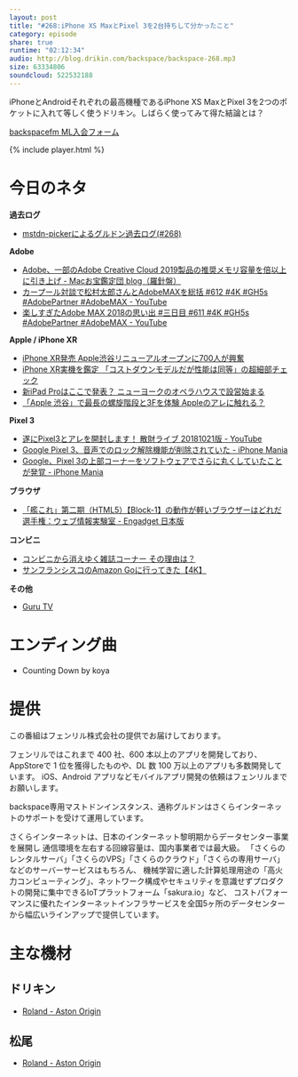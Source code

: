 ```yaml
---
layout: post
title: "#268:iPhone XS MaxとPixel 3を2台持ちして分かったこと"
category: episode
share: true
runtime: "02:12:34"
audio: http://blog.drikin.com/backspace/backspace-268.mp3
size: 63334806
soundcloud: 522532188
---
```


iPhoneとAndroidそれぞれの最高機種であるiPhone XS MaxとPixel 3を2つのポケットに入れて等しく使うドリキン。しばらく使ってみて得た結論とは？

[backspacefm ML入会フォーム](http://backspace.us11.list-manage.com/subscribe?u=09c933bd3997c1d16dbed156a&id=84b6529b91)

{% include player.html %}

# 今日のネタ
**過去ログ**
* [mstdn-pickerによるグルドン過去ログ(#268)](https://rbtnn.github.io/mstdn-picker/?instance=mstdn.guru&since_id=100965305240587279&max_id=100965948993164201)

**Adobe**
* [Adobe、一部のAdobe Creative Cloud 2019製品の推奨メモリ容量を倍以上に引き上げ - Macお宝鑑定団 blog（羅針盤）](http://www.macotakara.jp/blog/support/entry-36031.html)
* [カープール対談で松村太郎さんとAdobeMAXを総括 #612 #4K #GH5s #AdobePartner #AdobeMAX - YouTube](https://www.youtube.com/watch?v=UGb6jGxwxp8)
* [楽しすぎたAdobe MAX 2018の思い出 #三日目 #611 #4K #GH5s #AdobePartner #AdobeMAX - YouTube](https://www.youtube.com/watch?v=eMbdeuo9e2s)

**Apple / iPhone XR**
* [iPhone XR発売 Apple渋谷リニューアルオープンに700人が興奮](http://www.itmedia.co.jp/pcuser/articles/1810/26/news093.html)
* [iPhone XR実機を鑑定 「コストダウンモデルだが性能は同等」の超細部チェック](http://www.itmedia.co.jp/news/articles/1810/26/news061.html)
* [新iPad Proはここで発表？ ニューヨークのオペラハウスで設営始まる](http://www.itmedia.co.jp/news/articles/1810/26/news059.html)
* [「Apple 渋谷」で最長の螺旋階段と3Fを体験 Appleのアレに触れる？](http://www.itmedia.co.jp/news/articles/1810/24/news102.html)

**Pixel 3**
* [遂にPixel3とアレを開封します！ 散財ライブ 20181021版 - YouTube](https://www.youtube.com/watch?v=GZYLwlB5K3k)
* [Google Pixel 3、音声でのロック解除機能が削除されていた - iPhone Mania](https://iphone-mania.jp/news-230660/)
* [Google、Pixel 3の上部コーナーをソフトウェアでさらに丸くしていたことが発覚 - iPhone Mania](https://iphone-mania.jp/news-230605/)

**ブラウザ**
* [「艦これ」第二期（HTML5）【Block-1】の動作が軽いブラウザーはどれだ選手権：ウェブ情報実験室 - Engadget 日本版](https://japanese.engadget.com/2018/10/20/html5-block-1/)

**コンビニ**
* [コンビニから消えゆく雑誌コーナー その理由は？](http://www.itmedia.co.jp/news/articles/1810/24/news136.html)
* [サンフランシスコのAmazon Goに行ってきた【4K】](https://youtu.be/OWEUxRTTaSg)

**その他**
* [Guru TV](http://gurutv.azurewebsites.net])

# エンディング曲
* Counting Down by koya

# 提供

この番組はフェンリル株式会社の提供でお届けしております。

フェンリルではこれまで 400 社、600 本以上のアプリを開発しており、AppStoreで 1 位を獲得したものや、DL 数 100 万以上のアプリも多数開発しています。
iOS、Android アプリなどモバイルアプリ開発の依頼はフェンリルまでお願いします。

backspace専用マストドンインスタンス、通称グルドンはさくらインターネットのサポートを受けて運用しています。

さくらインターネットは、日本のインターネット黎明期からデータセンター事業を展開し
通信環境を左右する回線容量は、国内事業者では最大級。
「さくらのレンタルサーバ」「さくらのVPS」「さくらのクラウド」「さくらの専用サーバ」などのサーバーサービスはもちろん、
機械学習に適した計算処理用途の「高火力コンピューティング」、ネットワーク構成やセキュリティを意識せずプロダクトの開発に集中できるIoTプラットフォーム「sakura.io」など、
コストパフォーマンスに優れたインターネットインフラサービスを全国5ヶ所のデータセンターから幅広いラインアップで提供しています。

# 主な機材

## ドリキン
* [Roland - Aston Origin](http://amzn.asia/1OwAZ0w)

## 松尾
* [Roland - Aston Origin](http://amzn.asia/1OwAZ0w)
